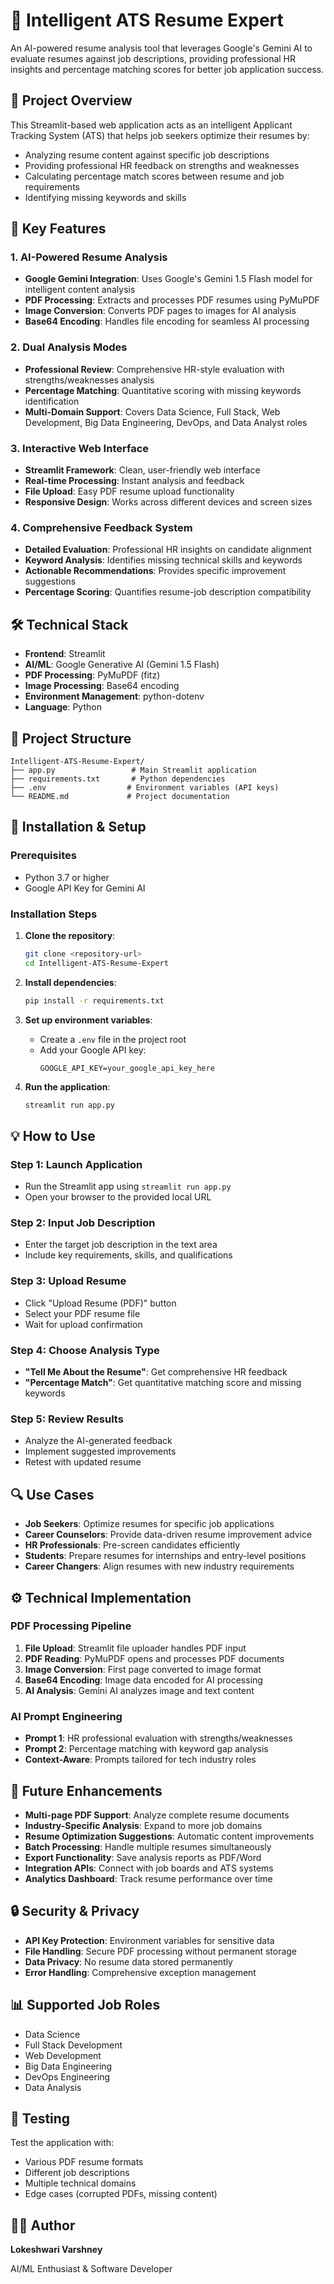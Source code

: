 # 🤖 Intelligent ATS Resume Expert

An AI-powered resume analysis tool that leverages Google's Gemini AI to evaluate resumes against job descriptions, providing professional HR insights and percentage matching scores for better job application success.

## 📌 Project Overview

This Streamlit-based web application acts as an intelligent Applicant Tracking System (ATS) that helps job seekers optimize their resumes by:
- Analyzing resume content against specific job descriptions
- Providing professional HR feedback on strengths and weaknesses
- Calculating percentage match scores between resume and job requirements
- Identifying missing keywords and skills

## 🚀 Key Features

### 1. AI-Powered Resume Analysis
- **Google Gemini Integration**: Uses Google's Gemini 1.5 Flash model for intelligent content analysis
- **PDF Processing**: Extracts and processes PDF resumes using PyMuPDF
- **Image Conversion**: Converts PDF pages to images for AI analysis
- **Base64 Encoding**: Handles file encoding for seamless AI processing

### 2. Dual Analysis Modes
- **Professional Review**: Comprehensive HR-style evaluation with strengths/weaknesses analysis
- **Percentage Matching**: Quantitative scoring with missing keywords identification
- **Multi-Domain Support**: Covers Data Science, Full Stack, Web Development, Big Data Engineering, DevOps, and Data Analyst roles

### 3. Interactive Web Interface
- **Streamlit Framework**: Clean, user-friendly web interface
- **Real-time Processing**: Instant analysis and feedback
- **File Upload**: Easy PDF resume upload functionality
- **Responsive Design**: Works across different devices and screen sizes

### 4. Comprehensive Feedback System
- **Detailed Evaluation**: Professional HR insights on candidate alignment
- **Keyword Analysis**: Identifies missing technical skills and keywords
- **Actionable Recommendations**: Provides specific improvement suggestions
- **Percentage Scoring**: Quantifies resume-job description compatibility

## 🛠️ Technical Stack

- **Frontend**: Streamlit
- **AI/ML**: Google Generative AI (Gemini 1.5 Flash)
- **PDF Processing**: PyMuPDF (fitz)
- **Image Processing**: Base64 encoding
- **Environment Management**: python-dotenv
- **Language**: Python

## 📂 Project Structure

```
Intelligent-ATS-Resume-Expert/
├── app.py                 # Main Streamlit application
├── requirements.txt       # Python dependencies
├── .env                  # Environment variables (API keys)
└── README.md             # Project documentation
```

## 🔧 Installation & Setup

### Prerequisites
- Python 3.7 or higher
- Google API Key for Gemini AI

### Installation Steps

1. **Clone the repository**:
   ```bash
   git clone <repository-url>
   cd Intelligent-ATS-Resume-Expert
   ```

2. **Install dependencies**:
   ```bash
   pip install -r requirements.txt
   ```

3. **Set up environment variables**:
   - Create a `.env` file in the project root
   - Add your Google API key:
     ```
     GOOGLE_API_KEY=your_google_api_key_here
     ```

4. **Run the application**:
   ```bash
   streamlit run app.py
   ```

## 💡 How to Use

### Step 1: Launch Application
- Run the Streamlit app using `streamlit run app.py`
- Open your browser to the provided local URL

### Step 2: Input Job Description
- Enter the target job description in the text area
- Include key requirements, skills, and qualifications

### Step 3: Upload Resume
- Click "Upload Resume (PDF)" button
- Select your PDF resume file
- Wait for upload confirmation

### Step 4: Choose Analysis Type
- **"Tell Me About the Resume"**: Get comprehensive HR feedback
- **"Percentage Match"**: Get quantitative matching score and missing keywords

### Step 5: Review Results
- Analyze the AI-generated feedback
- Implement suggested improvements
- Retest with updated resume

## 🔍 Use Cases

- **Job Seekers**: Optimize resumes for specific job applications
- **Career Counselors**: Provide data-driven resume improvement advice
- **HR Professionals**: Pre-screen candidates efficiently
- **Students**: Prepare resumes for internships and entry-level positions
- **Career Changers**: Align resumes with new industry requirements

## ⚙️ Technical Implementation

### PDF Processing Pipeline
1. **File Upload**: Streamlit file uploader handles PDF input
2. **PDF Reading**: PyMuPDF opens and processes PDF documents
3. **Image Conversion**: First page converted to image format
4. **Base64 Encoding**: Image data encoded for AI processing
5. **AI Analysis**: Gemini AI analyzes image and text content

### AI Prompt Engineering
- **Prompt 1**: HR professional evaluation with strengths/weaknesses
- **Prompt 2**: Percentage matching with keyword gap analysis
- **Context-Aware**: Prompts tailored for tech industry roles

## 🚀 Future Enhancements

- **Multi-page PDF Support**: Analyze complete resume documents
- **Industry-Specific Analysis**: Expand to more job domains
- **Resume Optimization Suggestions**: Automatic content improvements
- **Batch Processing**: Handle multiple resumes simultaneously
- **Export Functionality**: Save analysis reports as PDF/Word
- **Integration APIs**: Connect with job boards and ATS systems
- **Analytics Dashboard**: Track resume performance over time

## 🔒 Security & Privacy

- **API Key Protection**: Environment variables for sensitive data
- **File Handling**: Secure PDF processing without permanent storage
- **Data Privacy**: No resume data stored permanently
- **Error Handling**: Comprehensive exception management

## 📊 Supported Job Roles

- Data Science
- Full Stack Development
- Web Development
- Big Data Engineering
- DevOps Engineering
- Data Analysis

## 🧪 Testing

Test the application with:
- Various PDF resume formats
- Different job descriptions
- Multiple technical domains
- Edge cases (corrupted PDFs, missing content)

## 👩‍💻 Author

**Lokeshwari Varshney**

AI/ML Enthusiast & Software Developer
